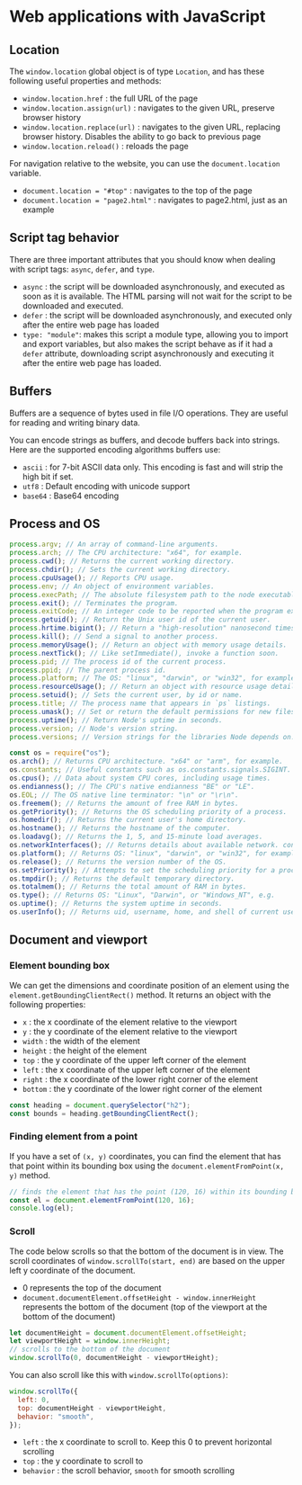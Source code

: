 # Web applications with JavaScript

## Location

The `window.location` global object is of type `Location`, and has these following useful properties and methods:

- `window.location.href` : the full URL of the page
- `window.location.assign(url)` : navigates to the given URL, preserve browser history
- `window.location.replace(url)` : navigates to the given URL, replacing browser history. Disables the ability to go back to previous page
- `window.location.reload()` : reloads the page

For navigation relative to the website, you can use the `document.location` variable.

- `document.location = "#top"` : navigates to the top of the page
- `document.location = "page2.html"` : navigates to page2.html, just as an example

## Script tag behavior

There are three important attributes that you should know when dealing with script tags: `async`, `defer`, and `type`.

- `async` : the script will be downloaded asynchronously, and executed as soon as it is available. The HTML parsing will not wait for the script to be downloaded and executed.
- `defer` : the script will be downloaded asynchronously, and executed only after the entire web page has loaded
- `type: "module"`: makes this script a module type, allowing you to import and export variables, but also makes the script behave as if it had a `defer` attribute, downloading script asynchronously and executing it after the entire web page has loaded.

## Buffers

Buffers are a sequence of bytes used in file I/O operations. They are useful for reading and writing binary data.

You can encode strings as buffers, and decode buffers back into strings. Here are the supported encoding algorithms buffers use:

- `ascii` : for 7-bit ASCII data only. This encoding is fast and will strip the high bit if set.
- `utf8` : Default encoding with unicode support
- `base64` : Base64 encoding

## Process and OS

```javascript
process.argv; // An array of command-line arguments.
process.arch; // The CPU architecture: "x64", for example.
process.cwd(); // Returns the current working directory.
process.chdir(); // Sets the current working directory.
process.cpuUsage(); // Reports CPU usage.
process.env; // An object of environment variables.
process.execPath; // The absolute filesystem path to the node executable.
process.exit(); // Terminates the program.
process.exitCode; // An integer code to be reported when the program exits.
process.getuid(); // Return the Unix user id of the current user.
process.hrtime.bigint(); // Return a "high-resolution" nanosecond timestamp.
process.kill(); // Send a signal to another process.
process.memoryUsage(); // Return an object with memory usage details.
process.nextTick(); // Like setImmediate(), invoke a function soon.
process.pid; // The process id of the current process.
process.ppid; // The parent process id.
process.platform; // The OS: "linux", "darwin", or "win32", for example.
process.resourceUsage(); // Return an object with resource usage details.
process.setuid(); // Sets the current user, by id or name.
process.title; // The process name that appears in `ps` listings.
process.umask(); // Set or return the default permissions for new files.
process.uptime(); // Return Node's uptime in seconds.
process.version; // Node's version string.
process.versions; // Version strings for the libraries Node depends on.
```

```javascript
const os = require("os");
os.arch(); // Returns CPU architecture. "x64" or "arm", for example.
os.constants; // Useful constants such as os.constants.signals.SIGINT.
os.cpus(); // Data about system CPU cores, including usage times.
os.endianness(); // The CPU's native endianness "BE" or "LE".
os.EOL; // The OS native line terminator: "\n" or "\r\n".
os.freemem(); // Returns the amount of free RAM in bytes.
os.getPriority(); // Returns the OS scheduling priority of a process.
os.homedir(); // Returns the current user's home directory.
os.hostname(); // Returns the hostname of the computer.
os.loadavg(); // Returns the 1, 5, and 15-minute load averages.
os.networkInterfaces(); // Returns details about available network. connections.
os.platform(); // Returns OS: "linux", "darwin", or "win32", for example.
os.release(); // Returns the version number of the OS.
os.setPriority(); // Attempts to set the scheduling priority for a process.
os.tmpdir(); // Returns the default temporary directory.
os.totalmem(); // Returns the total amount of RAM in bytes.
os.type(); // Returns OS: "Linux", "Darwin", or "Windows_NT", e.g.
os.uptime(); // Returns the system uptime in seconds.
os.userInfo(); // Returns uid, username, home, and shell of current user.
```

## Document and viewport

### Element bounding box

We can get the dimensions and coordinate position of an element using the `element.getBoundingClientRect()` method. It returns an object with the following properties:

- `x` : the x coordinate of the element relative to the viewport
- `y` : the y coordinate of the element relative to the viewport
- `width` : the width of the element
- `height` : the height of the element
- `top` : the y coordinate of the upper left corner of the element
- `left` : the x coordinate of the upper left corner of the element
- `right` : the x coordinate of the lower right corner of the element
- `bottom` : the y coordinate of the lower right corner of the element

```javascript
const heading = document.querySelector("h2");
const bounds = heading.getBoundingClientRect();
```

### Finding element from a point

If you have a set of `(x, y)` coordinates, you can find the element that has that point within its bounding box using the `document.elementFromPoint(x, y)` method.

```javascript
// finds the element that has the point (120, 16) within its bounding box
const el = document.elementFromPoint(120, 16);
console.log(el);
```

### Scroll

The code below scrolls so that the bottom of the document is in view. The scroll coordinates of `window.scrollTo(start, end)` are based on the upper left y coordinate of the document.

- 0 represents the top of the document
- `document.documentElement.offsetHeight - window.innerHeight` represents the bottom of the document (top of the viewport at the bottom of the document)

```javascript
let documentHeight = document.documentElement.offsetHeight;
let viewportHeight = window.innerHeight;
// scrolls to the bottom of the document
window.scrollTo(0, documentHeight - viewportHeight);
```

You can also scroll like this with `window.scrollTo(options)`:

```javascript
window.scrollTo({
  left: 0,
  top: documentHeight - viewportHeight,
  behavior: "smooth",
});
```

- `left` : the x coordinate to scroll to. Keep this 0 to prevent horizontal scrolling
- `top` : the y coordinate to scroll to
- `behavior` : the scroll behavior, `smooth` for smooth scrolling
